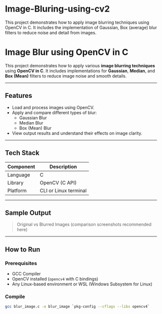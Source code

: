 # Image-Bluring-using-cv2
This project demonstrates how to apply image blurring techniques using OpenCV in C. It includes the implementation of Gaussian, Box (average) blur filters to reduce noise and detail from images.
#  Image Blur using OpenCV in C

This project demonstrates how to apply various **image blurring techniques** using **OpenCV in C**. It includes implementations for **Gaussian**, **Median**, and **Box (Mean)** filters to reduce image noise and smooth details.

---

##  Features

- Load and process images using OpenCV.
- Apply and compare different types of blur:
  -  Gaussian Blur
  -  Median Blur
  -  Box (Mean) Blur
- View output results and understand their effects on image clarity.

---

##  Tech Stack

| Component  | Description       |
|------------|-------------------|
| Language   | C                 |
| Library    | OpenCV (C API)    |
| Platform   | CLI or Linux terminal |

---

##  Sample Output

> Original vs Blurred Images (comparison screenshots recommended here)

---

##  How to Run

###  Prerequisites

- GCC Compiler
- OpenCV installed (`opencv4` with C bindings)
- Any Linux-based environment or WSL (Windows Subsystem for Linux)

###  Compile

```bash
gcc blur_image.c -o blur_image `pkg-config --cflags --libs opencv4`
